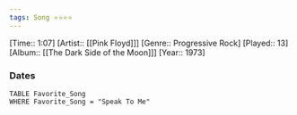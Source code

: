 ```yaml
---
tags: Song ⭐⭐⭐⭐ 
---
```

[Time:: 1:07]
[Artist:: [[Pink Floyd]]]
[Genre:: Progressive Rock]
[Played:: 13]
[Album:: [[The Dark Side of the Moon]]]
[Year:: 1973]
### Dates
````dataview
TABLE Favorite_Song
WHERE Favorite_Song = "Speak To Me"
````